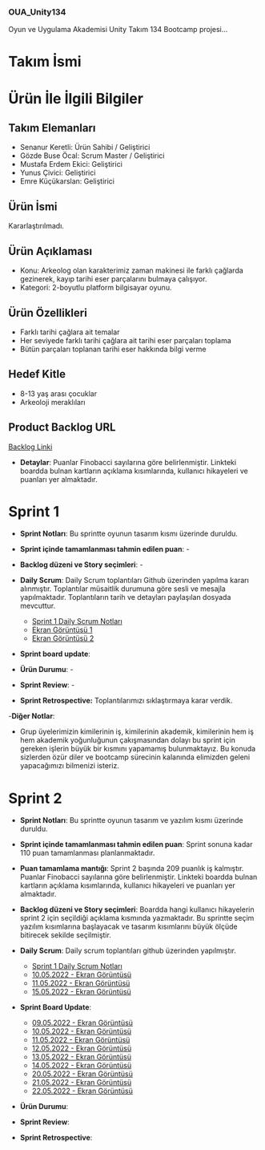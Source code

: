 ### OUA_Unity134
Oyun ve Uygulama Akademisi Unity Takım 134 Bootcamp projesi...

# **Takım İsmi**

# Ürün İle İlgili Bilgiler

## Takım Elemanları

- Senanur Keretli: Ürün Sahibi / Geliştirici
- Gözde Buse Öcal: Scrum Master / Geliştirici
- Mustafa Erdem Ekici: Geliştirici
- Yunus Çivici: Geliştirici
- Emre Küçükarslan: Geliştirici

## Ürün İsmi
Kararlaştırılmadı.

## Ürün Açıklaması
- Konu: Arkeolog olan karakterimiz zaman makinesi ile farklı çağlarda gezinerek, kayıp tarihi eser parçalarını bulmaya çalışıyor.
- Kategori: 2-boyutlu platform bilgisayar oyunu.

## Ürün Özellikleri
- Farklı tarihi çağlara ait temalar
- Her seviyede farklı tarihi çağlara ait tarihi eser parçaları toplama
- Bütün parçaları toplanan tarihi eser hakkında bilgi verme

## Hedef Kitle
- 8-13 yaş arası çocuklar
- Arkeoloji meraklıları

## Product Backlog URL
[Backlog Linki](https://miro.com/app/board/uXjVO0wr1lo=/)

- **Detaylar**: Puanlar Finobacci sayılarına göre belirlenmiştir. Linkteki boardda bulnan kartların açıklama kısımlarında, kullanıcı hikayeleri ve puanları yer almaktadır.

# Sprint 1

- **Sprint Notları**: Bu sprintte oyunun tasarım kısmı üzerinde duruldu.

- **Sprint içinde tamamlanması tahmin edilen puan**: -

- **Backlog düzeni ve Story seçimleri**: -

- **Daily Scrum**: Daily Scrum toplantıları Github üzerinden yapılma kararı alınmıştır. Toplantılar müsaitlik durumuna göre sesli ve mesajla yapılmaktadır. Toplantıların tarih ve detayları paylaşılan dosyada mevcuttur.
  - [Sprint 1 Daily Scrum Notları](https://raw.githubusercontent.com/gozde-buse/OUA_Unity134/main/Sprint1/Sprint%201%20-%20Daily%20Scrum%20Toplant%C4%B1%20Notlar%C4%B1.txt)
  - [Ekran Görüntüsü 1](https://github.com/gozde-buse/OUA_Unity134/blob/c43345e7aa6d7b61e43ac8857ba4eae6cef750bc/Sprint1/Sprint1-DailyScrum_29.04.2022.png)
  - [Ekran Görüntüsü 2](https://github.com/gozde-buse/OUA_Unity134/blob/c43345e7aa6d7b61e43ac8857ba4eae6cef750bc/Sprint1/Sprint1-DailyScrum_02.05.2022.png)

- **Sprint board update**: 

- **Ürün Durumu**: -

- **Sprint Review**: -

- **Sprint Retrospective:** Toplantılarımızı sıklaştırmaya karar verdik.

-**Diğer Notlar**:
- Grup üyelerimizin kimilerinin iş, kimilerinin akademik, kimilerinin hem iş hem akademik yoğunluğunun çakışmasından dolayı bu sprint için gereken işlerin büyük bir kısmını yapamamış bulunmaktayız. Bu konuda sizlerden özür diler ve bootcamp sürecinin kalanında elimizden geleni yapacağımızı bilmenizi isteriz.

# Sprint 2

- **Sprint Notları**: Bu sprintte oyunun tasarım ve yazılım kısmı üzerinde duruldu.

- **Sprint içinde tamamlanması tahmin edilen puan**: Sprint sonuna kadar 110 puan tamamlanması planlanmaktadır.

- **Puan tamamlama mantığı**: Sprint 2 başında 209 puanlık iş kalmıştır. Puanlar Finobacci sayılarına göre belirlenmiştir. Linkteki boardda bulnan kartların açıklama kısımlarında, kullanıcı hikayeleri ve puanları yer almaktadır.

- **Backlog düzeni ve Story seçimleri**: Boardda hangi kullanıcı hikayelerin sprint 2 için seçildiği açıklama kısmında yazmaktadır. Bu sprintte seçim yazılım kısımlarına başlayacak ve tasarım kısımlarını büyük ölçüde bitirecek sekilde seçilmiştir.

- **Daily Scrum**: Daily scrum toplantıları github üzerinden yapılmıştır.
  - [Sprint 1 Daily Scrum Notları](https://raw.githubusercontent.com/gozde-buse/OUA_Unity134/main/Sprint2/Daily%20Scrum/Sprint%202%20-%20Daily%20Scrum%20Toplant%C4%B1%20Notlar%C4%B1.txt)
  - [10.05.2022 - Ekran Görüntüsü](https://github.com/gozde-buse/OUA_Unity134/blob/main/Sprint2/Daily%20Scrum/Sprint2-DailyScrum_10.05.2022.png)
  - [11.05.2022 - Ekran Görüntüsü](https://github.com/gozde-buse/OUA_Unity134/blob/main/Sprint2/Daily%20Scrum/Sprint2-DailyScrum_11.05.2022.png)
  - [15.05.2022 - Ekran Görüntüsü](https://github.com/gozde-buse/OUA_Unity134/blob/main/Sprint2/Daily%20Scrum/Sprint2-DailyScrum_15.05.2022.png)

- **Sprint Board Update**:
  - [09.05.2022 - Ekran Görüntüsü](https://github.com/gozde-buse/OUA_Unity134/blob/main/Sprint2/Sprint%20Board/sprint_board%2009.05.2022.png)
  - [10.05.2022 - Ekran Görüntüsü](https://github.com/gozde-buse/OUA_Unity134/blob/main/Sprint2/Sprint%20Board/sprint_board%2010.05.2022.png)
  - [11.05.2022 - Ekran Görüntüsü](https://github.com/gozde-buse/OUA_Unity134/blob/main/Sprint2/Sprint%20Board/sprint_board%2011.05.2022.png)
  - [12.05.2022 - Ekran Görüntüsü](https://github.com/gozde-buse/OUA_Unity134/blob/main/Sprint2/Sprint%20Board/sprint_board%2012.05.2022.png)
  - [13.05.2022 - Ekran Görüntüsü](https://github.com/gozde-buse/OUA_Unity134/blob/main/Sprint2/Sprint%20Board/sprint_board%2013.05.2022.png)
  - [14.05.2022 - Ekran Görüntüsü](https://github.com/gozde-buse/OUA_Unity134/blob/main/Sprint2/Sprint%20Board/sprint_board%2014.05.2022.png)
  - [20.05.2022 - Ekran Görüntüsü](https://github.com/gozde-buse/OUA_Unity134/blob/main/Sprint2/Sprint%20Board/sprint_board%2020.05.2022.png)
  - [21.05.2022 - Ekran Görüntüsü](https://github.com/gozde-buse/OUA_Unity134/blob/main/Sprint2/Sprint%20Board/sprint_board%2021.05.2022.png)
  - [22.05.2022 - Ekran Görüntüsü](https://github.com/gozde-buse/OUA_Unity134/blob/main/Sprint2/Sprint%20Board/sprint_board%2022.05.2022.png)

- **Ürün Durumu**:

- **Sprint Review**:

- **Sprint Retrospective**:
